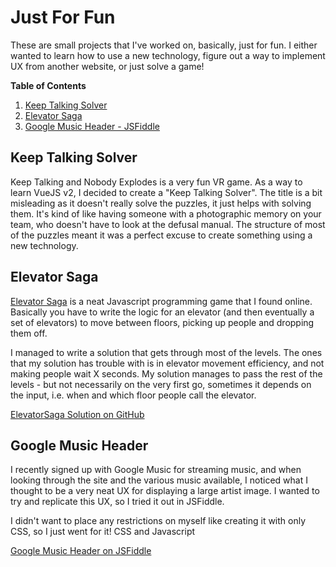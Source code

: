 # Just For Fun
These are small projects that I've worked on, basically, just for fun. I either wanted to learn how to use a new technology,
figure out a way to implement UX from another website, or just solve a game!

**Table of Contents**
1. [Keep Talking Solver](https://github.com/lukedenton/portfolio/tree/master/just_for_fun#keeping-talking-solver)
2. [Elevator Saga](https://github.com/lukedenton/portfolio/tree/master/just_for_fun#elevator-saga)
3. [Google Music Header - JSFiddle](https://github.com/lukedenton/portfolio/tree/master/just_for_fun#google-music-header)

## Keep Talking Solver

Keep Talking and Nobody Explodes is a very fun VR game. As a way to learn VueJS v2, I decided to create a "Keep Talking Solver".
The title is a bit misleading as it doesn't really solve the puzzles, it just helps with solving them. It's kind of like
having someone with a photographic memory on your team, who doesn't have to look at the defusal manual. The structure of
most of the puzzles meant it was a perfect excuse to create something using a new technology.


## Elevator Saga

[Elevator Saga](http://play.elevatorsaga.com) is a neat Javascript programming game that I found online. Basically you have to write the logic for
an elevator (and then eventually a set of elevators) to move between floors, picking up people and dropping them off.

I managed to write a solution that gets through most of the levels. The ones that my solution has trouble with is in elevator
movement efficiency, and not making people wait X seconds. My solution manages to pass the rest of the levels - but not
necessarily on the very first go, sometimes it depends on the input, i.e. when and which floor people call the elevator.

[ElevatorSaga Solution on GitHub](https://github.com/denno020/elevatorsaga)

## Google Music Header
I recently signed up with Google Music for streaming music, and when looking through the site and the various music
available, I noticed what I thought to be a very neat UX for displaying a large artist image. I wanted to try
and replicate this UX, so I tried it out in JSFiddle.

I didn't want to place any restrictions on myself like creating it with only CSS, so I just went for it! CSS and Javascript

[Google Music Header on JSFiddle](https://jsfiddle.net/denno020/s6p61oft/)
